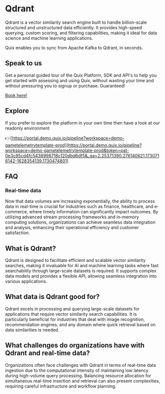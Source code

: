 <!--[tech-name]-->
# Qdrant

<!--[blurb-about-tech]-->
Qdrant is a vector similarity search engine built to handle billion-scale structured and unstructured data efficiently. It provides high-speed querying, custom scoring, and filtering capabilities, making it ideal for data science and machine learning applications.

Quix enables you to sync from Apache Kafka <span id="to_or_from">to</span> <span id="techname">Qdrant</span>, in seconds.

## Speak to us

Get a personal guided tour of the Quix Platform, SDK and API's to help you get started with assessing and using Quix, without wasting your time and without pressuring you to signup or purchase. Guaranteed!

[Book here!](https://share.hsforms.com/1iW0TmZzKQMChk0lxd_tGiw4yjw2?__hstc=175542013.19c333c2ae8002be5fbc6a17a447e442.1730474801833.1730474801833.1730716142494.2&__hssc=175542013.2.1730716142494&__hsfp=3927774151)


## Explore

If you prefer to explore the platform in your own time then have a look at our readonly environment

👉[https://portal.demo.quix.io/pipeline?workspace=demo-gametelemetrytemplate-prod](https://portal.demo.quix.io/pipeline?workspace=demo-gametelemetrytemplate-prod&token=pat-0e3c85cd4fc5436998718c120dbd6df5&_ga=2.25371390.276140621.1730716142-1628354139.1730474801)


## FAQ

### Real-time data

Now that data volumes are increasing exponentially, the ability to process data in real-time is crucial for industries such as finance, healthcare, and e-commerce, where timely information can significantly impact outcomes. By utilizing advanced stream processing frameworks and in-memory computing solutions, organizations can achieve seamless data integration and analysis, enhancing their operational efficiency and customer satisfaction.

## What is <span id="techname">Qdrant</span>?

<!--[tech-seo-text]-->
Qdrant is designed to facilitate efficient and scalable vector similarity searches, making it invaluable for AI and machine learning tasks where fast searchability through large-scale datasets is required. It supports complex data models and provides a flexible API, allowing seamless integration into various applications.

## What data is <span id="techname">Qdrant</span> good for?

<!--[tech-data-seo-text]-->
Qdrant excels in processing and querying large-scale datasets for applications that require vector similarity search capabilities. It is particularly beneficial for industries that deal with image recognition, recommendation engines, and any domain where quick retrieval based on data similarities is needed.

## What challenges do organizations have with <span id="techname">Qdrant</span> and real-time data?

<!--[tech-challenges-seo-text]-->
Organizations often face challenges with Qdrant in terms of real-time data ingestion due to the computational intensity of maintaining low latency during high-volume query processing. Balancing resource allocation for simultaneous real-time insertion and retrieval can also present complexities, requiring careful infrastructure and workflow planning.